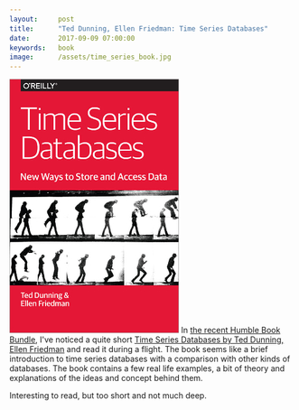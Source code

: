 ```yaml
---
layout:     post
title:      "Ted Dunning, Ellen Friedman: Time Series Databases"
date:       2017-09-09 07:00:00
keywords:   book
image:      /assets/time_series_book.jpg
---
```


![book cover](/assets/time_series_book.jpg) In [the recent Humble Book Bundle](https://www.humblebundle.com/books/data-science-books),
I've noticed a quite short [Time Series Databases by Ted Dunning, Ellen Friedman](http://shop.oreilly.com/product/0636920035435.do)
and read it during a flight. The book seems like a brief introduction
to time series databases with a comparison with other kinds of databases.
The book contains a few real life examples, a bit of theory
and explanations of the ideas and concept behind them. 

Interesting to read, but too short and not much deep.
